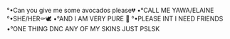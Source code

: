 °•Can you give me some avocados please💔
•°CALL ME YAWA/ELAINE 
°•SHE/HER⚰️🕊️
•°AND I AM VERY PURE 👀
°•PLEASE INT I NEED FRIENDS
•°ONE THING DNC ANY OF MY SKINS JUST PSLSK
